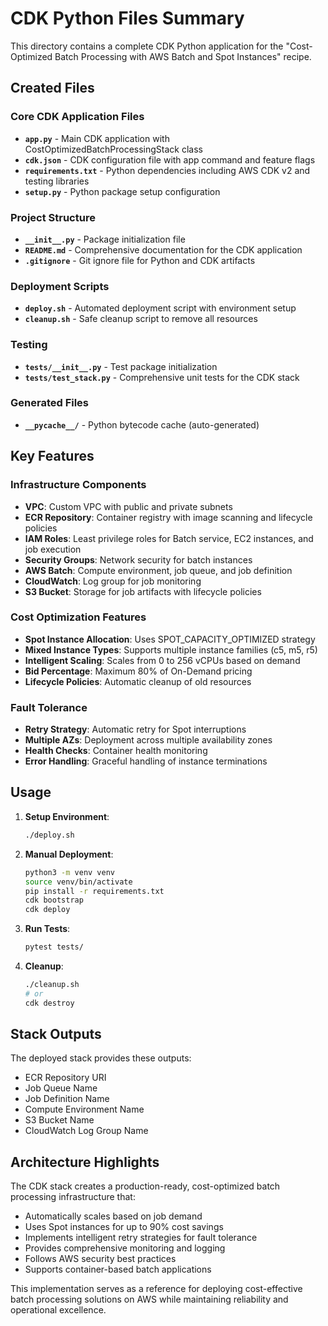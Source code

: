 # CDK Python Files Summary

This directory contains a complete CDK Python application for the "Cost-Optimized Batch Processing with AWS Batch and Spot Instances" recipe.

## Created Files

### Core CDK Application Files
- **`app.py`** - Main CDK application with CostOptimizedBatchProcessingStack class
- **`cdk.json`** - CDK configuration file with app command and feature flags
- **`requirements.txt`** - Python dependencies including AWS CDK v2 and testing libraries
- **`setup.py`** - Python package setup configuration

### Project Structure
- **`__init__.py`** - Package initialization file
- **`README.md`** - Comprehensive documentation for the CDK application
- **`.gitignore`** - Git ignore file for Python and CDK artifacts

### Deployment Scripts
- **`deploy.sh`** - Automated deployment script with environment setup
- **`cleanup.sh`** - Safe cleanup script to remove all resources

### Testing
- **`tests/__init__.py`** - Test package initialization
- **`tests/test_stack.py`** - Comprehensive unit tests for the CDK stack

### Generated Files
- **`__pycache__/`** - Python bytecode cache (auto-generated)

## Key Features

### Infrastructure Components
- **VPC**: Custom VPC with public and private subnets
- **ECR Repository**: Container registry with image scanning and lifecycle policies
- **IAM Roles**: Least privilege roles for Batch service, EC2 instances, and job execution
- **Security Groups**: Network security for batch instances
- **AWS Batch**: Compute environment, job queue, and job definition
- **CloudWatch**: Log group for job monitoring
- **S3 Bucket**: Storage for job artifacts with lifecycle policies

### Cost Optimization Features
- **Spot Instance Allocation**: Uses SPOT_CAPACITY_OPTIMIZED strategy
- **Mixed Instance Types**: Supports multiple instance families (c5, m5, r5)
- **Intelligent Scaling**: Scales from 0 to 256 vCPUs based on demand
- **Bid Percentage**: Maximum 80% of On-Demand pricing
- **Lifecycle Policies**: Automatic cleanup of old resources

### Fault Tolerance
- **Retry Strategy**: Automatic retry for Spot interruptions
- **Multiple AZs**: Deployment across multiple availability zones
- **Health Checks**: Container health monitoring
- **Error Handling**: Graceful handling of instance terminations

## Usage

1. **Setup Environment**:
   ```bash
   ./deploy.sh
   ```

2. **Manual Deployment**:
   ```bash
   python3 -m venv venv
   source venv/bin/activate
   pip install -r requirements.txt
   cdk bootstrap
   cdk deploy
   ```

3. **Run Tests**:
   ```bash
   pytest tests/
   ```

4. **Cleanup**:
   ```bash
   ./cleanup.sh
   # or
   cdk destroy
   ```

## Stack Outputs

The deployed stack provides these outputs:
- ECR Repository URI
- Job Queue Name
- Job Definition Name
- Compute Environment Name
- S3 Bucket Name
- CloudWatch Log Group Name

## Architecture Highlights

The CDK stack creates a production-ready, cost-optimized batch processing infrastructure that:
- Automatically scales based on job demand
- Uses Spot instances for up to 90% cost savings
- Implements intelligent retry strategies for fault tolerance
- Provides comprehensive monitoring and logging
- Follows AWS security best practices
- Supports container-based batch applications

This implementation serves as a reference for deploying cost-effective batch processing solutions on AWS while maintaining reliability and operational excellence.